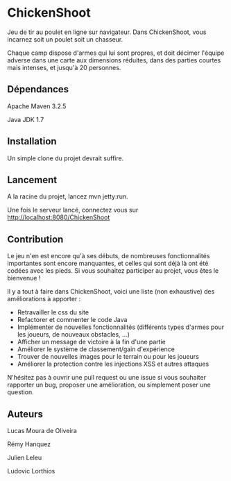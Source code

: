 # ChickenShoot
Jeu de tir au poulet en ligne sur navigateur. Dans ChickenShoot, vous incarnez soit un poulet soit un chasseur.

Chaque camp dispose d'armes qui lui sont propres, et doit décimer l'équipe adverse dans une carte aux dimensions réduites, 
dans des parties courtes mais intenses, et jusqu'à 20 personnes.


## Dépendances
Apache Maven 3.2.5

Java JDK 1.7

## Installation
Un simple clone du projet devrait suffire.

## Lancement
A la racine du projet, lancez mvn jetty:run.

Une fois le serveur lancé, connectez vous sur <a href="http://localhost:8080/ChickenShoot">http://localhost:8080/ChickenShoot</a>

## Contribution
Le jeu n'en est encore qu'à ses débuts, de nombreuses fonctionnalités importantes sont encore manquantes, 
et celles qui sont déjà là ont été codées avec les pieds. Si vous souhaitez participer au projet, vous êtes le bienvenue !

Il y a tout à faire dans ChickenShoot, voici une liste (non exhaustive) des améliorations à apporter :

<ul>
<li>Retravailler le css du site</li>
<li>Refactorer et commenter le code Java</li>
<li>Implémenter de nouvelles fonctionnalités (différents types d'armes pour les joueurs, de nouveaux obstacles, ...)</li>
<li>Afficher un message de victoire à la fin d'une partie</li>
<li>Améliorer le système de classement/gain d'expérience</li>
<li>Trouver de nouvelles images pour le terrain ou pour les joueurs</li>
<li>Améliorer la protection contre les injections XSS et autres attaques</li>
</ul>

N'hésitez pas à ouvrir une pull request ou une issue si vous souhaiter rapporter un bug, 
proposer une amélioration, ou simplement poser une question.

## Auteurs
Lucas Moura de Oliveira

Rémy Hanquez

Julien Leleu

Ludovic Lorthios
